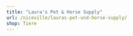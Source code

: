 ```yaml
---
title: "Laura's Pet & Horse Supply"
url: /niceville/lauras-pet-und-horse-supply/
shop: Tiere
---
```

